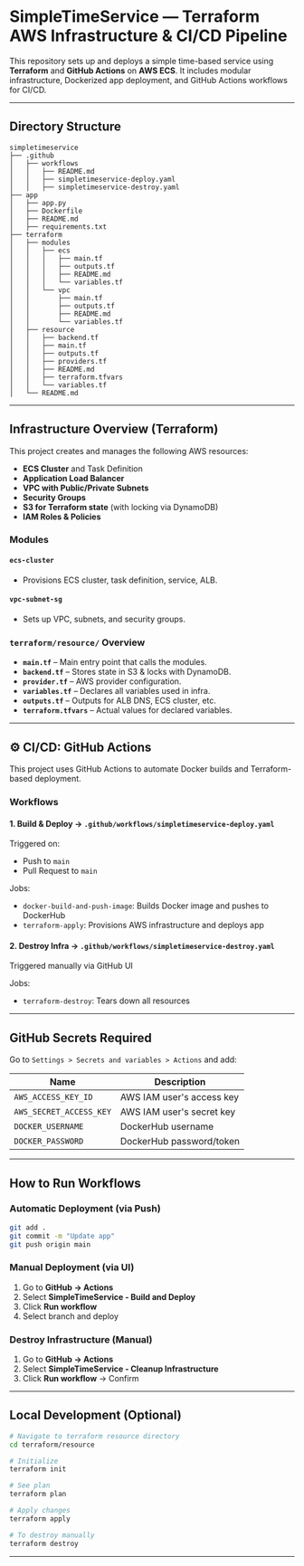 #  SimpleTimeService — Terraform AWS Infrastructure & CI/CD Pipeline

This repository sets up and deploys a simple time-based service using **Terraform** and **GitHub Actions** on **AWS ECS**. It includes modular infrastructure, Dockerized app deployment, and GitHub Actions workflows for CI/CD.

---

##  Directory Structure

```
simpletimeservice
├── .github
│   ├── workflows
│   │   ├── README.md
│   │   ├── simpletimeservice-deploy.yaml
│   │   ├── simpletimeservice-destroy.yaml
├── app
│   ├── app.py
│   ├── Dockerfile
│   ├── README.md
│   ├── requirements.txt
├── terraform
│   ├── modules
│   │   ├── ecs
│   │   │   ├── main.tf
│   │   │   ├── outputs.tf
│   │   │   ├── README.md
│   │   │   └── variables.tf
│   │   └── vpc
│   │       ├── main.tf
│   │       ├── outputs.tf
│   │       ├── README.md
│   │       └── variables.tf
│   ├── resource
│   │   ├── backend.tf
│   │   ├── main.tf
│   │   ├── outputs.tf
│   │   ├── providers.tf
│   │   ├── README.md
│   │   ├── terraform.tfvars
│   │   └── variables.tf
│   └── README.md

```

---

##  Infrastructure Overview (Terraform)

This project creates and manages the following AWS resources:

-  **ECS Cluster** and Task Definition
-  **Application Load Balancer**
-  **VPC with Public/Private Subnets**
-  **Security Groups**
-  **S3 for Terraform state** (with locking via DynamoDB)
-  **IAM Roles & Policies**

###  Modules

#### `ecs-cluster`
- Provisions ECS cluster, task definition, service, ALB.

#### `vpc-subnet-sg`
- Sets up VPC, subnets, and security groups.

###  `terraform/resource/` Overview

- **`main.tf`** – Main entry point that calls the modules.
- **`backend.tf`** – Stores state in S3 & locks with DynamoDB.
- **`provider.tf`** – AWS provider configuration.
- **`variables.tf`** – Declares all variables used in infra.
- **`outputs.tf`** – Outputs for ALB DNS, ECS cluster, etc.
- **`terraform.tfvars`** – Actual values for declared variables.

---

## ⚙️ CI/CD: GitHub Actions

This project uses GitHub Actions to automate Docker builds and Terraform-based deployment.

###  Workflows

#### 1. **Build & Deploy** → `.github/workflows/simpletimeservice-deploy.yaml`
Triggered on:
- Push to `main`
- Pull Request to `main`

Jobs:
-  `docker-build-and-push-image`: Builds Docker image and pushes to DockerHub
-  `terraform-apply`: Provisions AWS infrastructure and deploys app

#### 2. **Destroy Infra** → `.github/workflows/simpletimeservice-destroy.yaml`
Triggered manually via GitHub UI

Jobs:
-  `terraform-destroy`: Tears down all resources

---

##  GitHub Secrets Required

Go to `Settings > Secrets and variables > Actions` and add:

| Name                    | Description               |
| ----------------------- | ------------------------- |
| `AWS_ACCESS_KEY_ID`     | AWS IAM user's access key |
| `AWS_SECRET_ACCESS_KEY` | AWS IAM user's secret key |
| `DOCKER_USERNAME`       | DockerHub username        |
| `DOCKER_PASSWORD`       | DockerHub password/token  |

---

##  How to Run Workflows

###  Automatic Deployment (via Push)
```bash
git add .
git commit -m "Update app"
git push origin main
```

###  Manual Deployment (via UI)
1. Go to **GitHub → Actions**
2. Select **SimpleTimeService - Build and Deploy**
3. Click **Run workflow**
4. Select branch and deploy

###  Destroy Infrastructure (Manual)
1. Go to **GitHub → Actions**
2. Select **SimpleTimeService - Cleanup Infrastructure**
3. Click **Run workflow** → Confirm

---

##  Local Development (Optional)

```bash
# Navigate to terraform resource directory
cd terraform/resource

# Initialize
terraform init

# See plan
terraform plan

# Apply changes
terraform apply

# To destroy manually
terraform destroy
```
----------